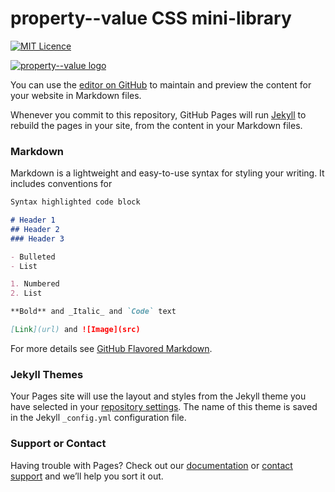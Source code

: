 # property--value CSS mini-library

[![MIT Licence](https://badges.frapsoft.com/os/mit/mit.svg?v=103)](https://opensource.org/licenses/mit-license.php)

[![property--value logo](https://commercialprogression.github.io/property--value/assets/property--value_logo.png)](https://commercialprogression.github.io/property--value/)

You can use the [editor on GitHub](https://github.com/commercialprogression/property--value/edit/master/README.md) to maintain and preview the content for your website in Markdown files.

Whenever you commit to this repository, GitHub Pages will run [Jekyll](https://jekyllrb.com/) to rebuild the pages in your site, from the content in your Markdown files.

### Markdown

Markdown is a lightweight and easy-to-use syntax for styling your writing. It includes conventions for

```markdown
Syntax highlighted code block

# Header 1
## Header 2
### Header 3

- Bulleted
- List

1. Numbered
2. List

**Bold** and _Italic_ and `Code` text

[Link](url) and ![Image](src)
```

For more details see [GitHub Flavored Markdown](https://guides.github.com/features/mastering-markdown/).

### Jekyll Themes

Your Pages site will use the layout and styles from the Jekyll theme you have selected in your [repository settings](https://github.com/commercialprogression/property--value/settings). The name of this theme is saved in the Jekyll `_config.yml` configuration file.

### Support or Contact

Having trouble with Pages? Check out our [documentation](https://help.github.com/categories/github-pages-basics/) or [contact support](https://github.com/contact) and we’ll help you sort it out.

